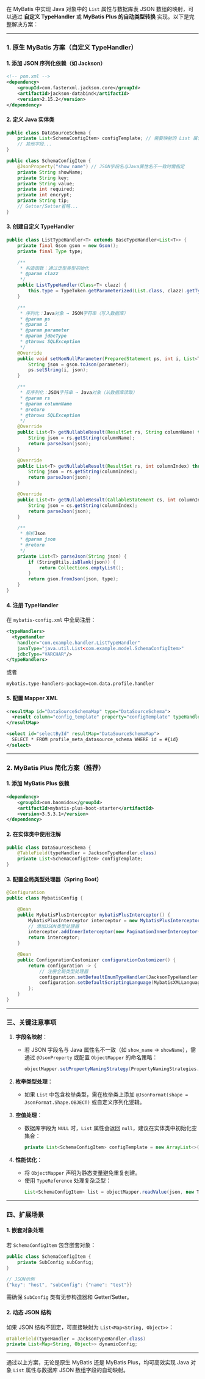 在 MyBatis 中实现 Java 对象中的 `List` 属性与数据库表 JSON 数组的映射，可以通过 **自定义 TypeHandler** 或 **MyBatis Plus 的自动类型转换** 实现。以下是完整解决方案：

---

### 1. 原生 MyBatis 方案（自定义 TypeHandler）

#### 1. 添加 JSON 序列化依赖（如 Jackson）

```xml
<!-- pom.xml -->
<dependency>
    <groupId>com.fasterxml.jackson.core</groupId>
    <artifactId>jackson-databind</artifactId>
    <version>2.15.2</version>
</dependency>
```

#### 2. 定义 Java 实体类

```java
public class DataSourceSchema {
    private List<SchemaConfigItem> configTemplate; // 需要映射的 List 属性
    // 其他字段...
}

public class SchemaConfigItem {
    @JsonProperty("show_name") // JSON字段名与Java属性名不一致时需指定
    private String showName;
    private String key;
    private String value;
    private int required;
    private int encrypt;
    private String tip;
    // Getter/Setter省略...
}
```

#### 3. 创建自定义 TypeHandler

```java
public class ListTypeHandler<T> extends BaseTypeHandler<List<T>> {
    private final Gson gson = new Gson();
    private final Type type;

    /**
     * 构造函数：通过泛型类型初始化
     * @param clazz
     */
    public ListTypeHandler(Class<T> clazz) {
        this.type = TypeToken.getParameterized(List.class, clazz).getType();
    }

    /**
     * 序列化：Java对象 → JSON字符串（写入数据库）
     * @param ps
     * @param i
     * @param parameter
     * @param jdbcType
     * @throws SQLException
     */
    @Override
    public void setNonNullParameter(PreparedStatement ps, int i, List<T> parameter, JdbcType jdbcType) throws SQLException {
        String json = gson.toJson(parameter);
        ps.setString(i, json);
    }

    /**
     * 反序列化：JSON字符串 → Java对象（从数据库读取）
     * @param rs
     * @param columnName
     * @return
     * @throws SQLException
     */
    @Override
    public List<T> getNullableResult(ResultSet rs, String columnName) throws SQLException {
        String json = rs.getString(columnName);
        return parseJson(json);
    }

    @Override
    public List<T> getNullableResult(ResultSet rs, int columnIndex) throws SQLException {
        String json = rs.getString(columnIndex);
        return parseJson(json);
    }

    @Override
    public List<T> getNullableResult(CallableStatement cs, int columnIndex) throws SQLException {
        String json = cs.getString(columnIndex);
        return parseJson(json);
    }

    /**
     * 解析Json
     * @param json
     * @return
     */
    private List<T> parseJson(String json) {
        if (StringUtils.isBlank(json)) {
            return Collections.emptyList();
        }
        return gson.fromJson(json, type);
    }
}
```

#### 4. 注册 TypeHandler

在 `mybatis-config.xml` 中全局注册：
```xml
<typeHandlers>
  <typeHandler
    handler="com.example.handler.ListTypeHandler"
    javaType="java.util.List<com.example.model.SchemaConfigItem>"
    jdbcType="VARCHAR"/>
</typeHandlers>
```
或者

```
mybatis.type-handlers-package=com.data.profile.handler
```

#### 5. 配置 Mapper XML

```xml
<resultMap id="DataSourceSchemaMap" type="DataSourceSchema">
  <result column="config_template" property="configTemplate" typeHandler="com.data.profile.common.handler.ListTypeHandler"/>
</resultMap>

<select id="selectById" resultMap="DataSourceSchemaMap">
  SELECT * FROM profile_meta_datasource_schema WHERE id = #{id}
</select>
```

---

### 2. MyBatis Plus 简化方案（推荐）

#### 1. 添加 MyBatis Plus 依赖

```xml
<dependency>
    <groupId>com.baomidou</groupId>
    <artifactId>mybatis-plus-boot-starter</artifactId>
    <version>3.5.3.1</version>
</dependency>
```

#### 2. 在实体类中使用注解

```java
public class DataSourceSchema {
    @TableField(typeHandler = JacksonTypeHandler.class)
    private List<SchemaConfigItem> configTemplate;
}
```

#### 3. 配置全局类型处理器（Spring Boot）

```java
@Configuration
public class MybatisConfig {

    @Bean
    public MybatisPlusInterceptor mybatisPlusInterceptor() {
        MybatisPlusInterceptor interceptor = new MybatisPlusInterceptor();
        // 添加JSON类型处理器
        interceptor.addInnerInterceptor(new PaginationInnerInterceptor(DbType.MYSQL));
        return interceptor;
    }

    @Bean
    public ConfigurationCustomizer configurationCustomizer() {
        return configuration -> {
            // 注册全局类型处理器
            configuration.setDefaultEnumTypeHandler(JacksonTypeHandler.class);
            configuration.setDefaultScriptingLanguage(MybatisXMLLanguageDriver.class);
        };
    }
}
```

---

### 三、关键注意事项

1. **字段名映射**：
   - 若 JSON 字段名与 Java 属性名不一致（如 `show_name` → `showName`），需通过 `@JsonProperty` 或配置 `ObjectMapper` 的命名策略：
     ```java
     objectMapper.setPropertyNamingStrategy(PropertyNamingStrategies.SNAKE_CASE);
     ```

2. **枚举类型处理**：
   - 如果 `List` 中包含枚举类型，需在枚举类上添加 `@JsonFormat(shape = JsonFormat.Shape.OBJECT)` 或自定义序列化逻辑。

3. **空值处理**：
   - 数据库字段为 `NULL` 时，`List` 属性会返回 `null`，建议在实体类中初始化空集合：
     ```java
     private List<SchemaConfigItem> configTemplate = new ArrayList<>();
     ```

4. **性能优化**：
   - 将 `ObjectMapper` 声明为静态变量避免重复创建。
   - 使用 `TypeReference` 处理复杂泛型：
     ```java
     List<SchemaConfigItem> list = objectMapper.readValue(json, new TypeReference<List<SchemaConfigItem>>() {});
     ```

---

### 四、扩展场景

#### 1. 嵌套对象处理

若 `SchemaConfigItem` 包含嵌套对象：
```java
public class SchemaConfigItem {
    private SubConfig subConfig;
}

// JSON示例
{"key": "host", "subConfig": {"name": "test"}}
```

需确保 `SubConfig` 类有无参构造器和 Getter/Setter。

#### 2. 动态 JSON 结构
如果 JSON 结构不固定，可直接映射为 `List<Map<String, Object>>`：
```java
@TableField(typeHandler = JacksonTypeHandler.class)
private List<Map<String, Object>> dynamicConfig;
```

---

通过以上方案，无论是原生 MyBatis 还是 MyBatis Plus，均可高效实现 Java 对象 `List` 属性与数据库 JSON 数组字段的自动映射。
